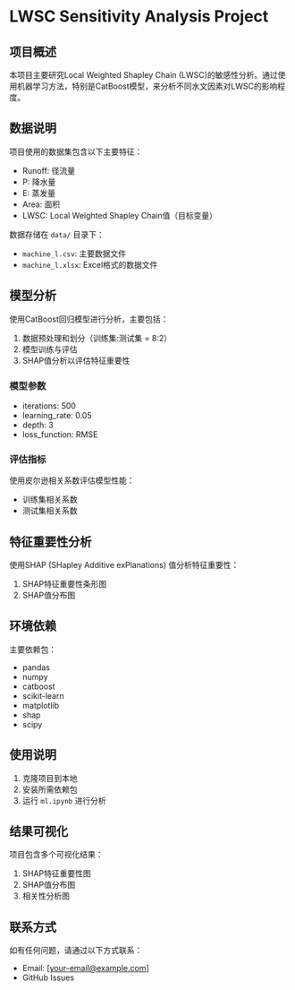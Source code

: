 # LWSC Sensitivity Analysis Project

## 项目概述

本项目主要研究Local Weighted Shapley Chain (LWSC)的敏感性分析。通过使用机器学习方法，特别是CatBoost模型，来分析不同水文因素对LWSC的影响程度。

## 数据说明

项目使用的数据集包含以下主要特征：
- Runoff: 径流量
- P: 降水量
- E: 蒸发量
- Area: 面积
- LWSC: Local Weighted Shapley Chain值（目标变量）

数据存储在 `data/` 目录下：
- `machine_l.csv`: 主要数据文件
- `machine_l.xlsx`: Excel格式的数据文件

## 模型分析

使用CatBoost回归模型进行分析，主要包括：
1. 数据预处理和划分（训练集:测试集 = 8:2）
2. 模型训练与评估
3. SHAP值分析以评估特征重要性

### 模型参数
- iterations: 500
- learning_rate: 0.05
- depth: 3
- loss_function: RMSE

### 评估指标
使用皮尔逊相关系数评估模型性能：
- 训练集相关系数
- 测试集相关系数

## 特征重要性分析

使用SHAP (SHapley Additive exPlanations) 值分析特征重要性：
1. SHAP特征重要性条形图
2. SHAP值分布图

## 环境依赖

主要依赖包：
- pandas
- numpy
- catboost
- scikit-learn
- matplotlib
- shap
- scipy

## 使用说明

1. 克隆项目到本地
2. 安装所需依赖包
3. 运行 `ml.ipynb` 进行分析

## 结果可视化

项目包含多个可视化结果：
1. SHAP特征重要性图
2. SHAP值分布图
3. 相关性分析图

## 联系方式

如有任何问题，请通过以下方式联系：
- Email: [your-email@example.com]
- GitHub Issues 